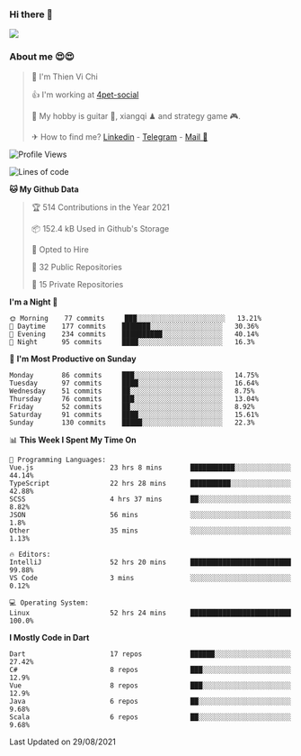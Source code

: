 ### Hi there 👋
![](https://media1.tenor.com/images/9aa4aee77151757a310fcdb4b8fd2a0a/tenor.gif?itemid=12671405)

### About me 😍😍

> 🙎 I'm Thien Vi Chi
> 
> 👍 I'm working at [4pet-social](https://github.com/4pet-social)
>
> 🥞 My hobby is guitar 🎸, xiangqi ♟ and strategy game 🎮.
> 
> ✈ How to find me? [Linkedin](https://www.linkedin.com/in/tvc12/) - [Telegram](https://t.me/yeutham212) - [Mail 📧](mailto:meomeocf98@gmail.com)
> 

<!--START_SECTION:waka-->
![Profile Views](http://img.shields.io/badge/Profile%20Views-113-blue)

![Lines of code](https://img.shields.io/badge/From%20Hello%20World%20I%27ve%20Written-745135%20lines%20of%20code-blue)

**🐱 My Github Data** 

> 🏆 514 Contributions in the Year 2021
 > 
> 📦 152.4 kB Used in Github's Storage 
 > 
> 💼 Opted to Hire
 > 
> 📜 32 Public Repositories 
 > 
> 🔑 15 Private Repositories  
 > 
**I'm a Night 🦉** 

```text
🌞 Morning    77 commits     ███░░░░░░░░░░░░░░░░░░░░░░   13.21% 
🌆 Daytime    177 commits    ███████░░░░░░░░░░░░░░░░░░   30.36% 
🌃 Evening    234 commits    ██████████░░░░░░░░░░░░░░░   40.14% 
🌙 Night      95 commits     ████░░░░░░░░░░░░░░░░░░░░░   16.3%

```
📅 **I'm Most Productive on Sunday** 

```text
Monday       86 commits     ███░░░░░░░░░░░░░░░░░░░░░░   14.75% 
Tuesday      97 commits     ████░░░░░░░░░░░░░░░░░░░░░   16.64% 
Wednesday    51 commits     ██░░░░░░░░░░░░░░░░░░░░░░░   8.75% 
Thursday     76 commits     ███░░░░░░░░░░░░░░░░░░░░░░   13.04% 
Friday       52 commits     ██░░░░░░░░░░░░░░░░░░░░░░░   8.92% 
Saturday     91 commits     ████░░░░░░░░░░░░░░░░░░░░░   15.61% 
Sunday       130 commits    █████░░░░░░░░░░░░░░░░░░░░   22.3%

```


📊 **This Week I Spent My Time On** 

```text
💬 Programming Languages: 
Vue.js                   23 hrs 8 mins       ███████████░░░░░░░░░░░░░░   44.14% 
TypeScript               22 hrs 28 mins      ██████████░░░░░░░░░░░░░░░   42.88% 
SCSS                     4 hrs 37 mins       ██░░░░░░░░░░░░░░░░░░░░░░░   8.82% 
JSON                     56 mins             ░░░░░░░░░░░░░░░░░░░░░░░░░   1.8% 
Other                    35 mins             ░░░░░░░░░░░░░░░░░░░░░░░░░   1.13%

🔥 Editors: 
IntelliJ                 52 hrs 20 mins      █████████████████████████   99.88% 
VS Code                  3 mins              ░░░░░░░░░░░░░░░░░░░░░░░░░   0.12%

💻 Operating System: 
Linux                    52 hrs 24 mins      █████████████████████████   100.0%

```

**I Mostly Code in Dart** 

```text
Dart                     17 repos            ██████░░░░░░░░░░░░░░░░░░░   27.42% 
C#                       8 repos             ███░░░░░░░░░░░░░░░░░░░░░░   12.9% 
Vue                      8 repos             ███░░░░░░░░░░░░░░░░░░░░░░   12.9% 
Java                     6 repos             ██░░░░░░░░░░░░░░░░░░░░░░░   9.68% 
Scala                    6 repos             ██░░░░░░░░░░░░░░░░░░░░░░░   9.68%

```



 Last Updated on 29/08/2021
<!--END_SECTION:waka-->
